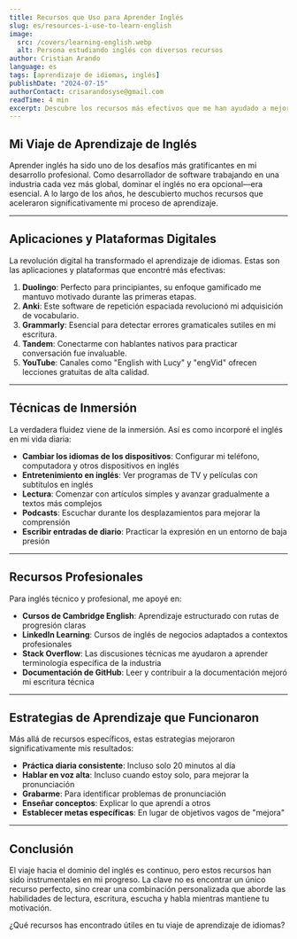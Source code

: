 ```yaml
---
title: Recursos que Uso para Aprender Inglés
slug: es/resources-i-use-to-learn-english
image:
  src: /covers/learning-english.webp
  alt: Persona estudiando inglés con diversos recursos
author: Cristian Arando
language: es
tags: [aprendizaje de idiomas, inglés]
publishDate: "2024-07-15"
authorContact: crisarandosyse@gmail.com
readTime: 4 min
excerpt: Descubre los recursos más efectivos que me han ayudado a mejorar mi dominio del inglés, desde aplicaciones y sitios web hasta técnicas de inmersión y métodos de práctica.
---
```


## Mi Viaje de Aprendizaje de Inglés

Aprender inglés ha sido uno de los desafíos más gratificantes en mi desarrollo profesional. Como desarrollador de software trabajando en una industria cada vez más global, dominar el inglés no era opcional—era esencial. A lo largo de los años, he descubierto muchos recursos que aceleraron significativamente mi proceso de aprendizaje.

---

## Aplicaciones y Plataformas Digitales

La revolución digital ha transformado el aprendizaje de idiomas. Estas son las aplicaciones y plataformas que encontré más efectivas:

1. **Duolingo**: Perfecto para principiantes, su enfoque gamificado me mantuvo motivado durante las primeras etapas.
2. **Anki**: Este software de repetición espaciada revolucionó mi adquisición de vocabulario.
3. **Grammarly**: Esencial para detectar errores gramaticales sutiles en mi escritura.
4. **Tandem**: Conectarme con hablantes nativos para practicar conversación fue invaluable.
5. **YouTube**: Canales como "English with Lucy" y "engVid" ofrecen lecciones gratuitas de alta calidad.

---

## Técnicas de Inmersión

La verdadera fluidez viene de la inmersión. Así es como incorporé el inglés en mi vida diaria:

- **Cambiar los idiomas de los dispositivos**: Configurar mi teléfono, computadora y otros dispositivos en inglés
- **Entretenimiento en inglés**: Ver programas de TV y películas con subtítulos en inglés
- **Lectura**: Comenzar con artículos simples y avanzar gradualmente a textos más complejos
- **Podcasts**: Escuchar durante los desplazamientos para mejorar la comprensión
- **Escribir entradas de diario**: Practicar la expresión en un entorno de baja presión

---

## Recursos Profesionales

Para inglés técnico y profesional, me apoyé en:

- **Cursos de Cambridge English**: Aprendizaje estructurado con rutas de progresión claras
- **LinkedIn Learning**: Cursos de inglés de negocios adaptados a contextos profesionales
- **Stack Overflow**: Las discusiones técnicas me ayudaron a aprender terminología específica de la industria
- **Documentación de GitHub**: Leer y contribuir a la documentación mejoró mi escritura técnica

---

## Estrategias de Aprendizaje que Funcionaron

Más allá de recursos específicos, estas estrategias mejoraron significativamente mis resultados:

- **Práctica diaria consistente**: Incluso solo 20 minutos al día
- **Hablar en voz alta**: Incluso cuando estoy solo, para mejorar la pronunciación
- **Grabarme**: Para identificar problemas de pronunciación
- **Enseñar conceptos**: Explicar lo que aprendí a otros
- **Establecer metas específicas**: En lugar de objetivos vagos de "mejora"

---

## Conclusión

El viaje hacia el dominio del inglés es continuo, pero estos recursos han sido instrumentales en mi progreso. La clave no es encontrar un único recurso perfecto, sino crear una combinación personalizada que aborde las habilidades de lectura, escritura, escucha y habla mientras mantiene tu motivación.

¿Qué recursos has encontrado útiles en tu viaje de aprendizaje de idiomas?